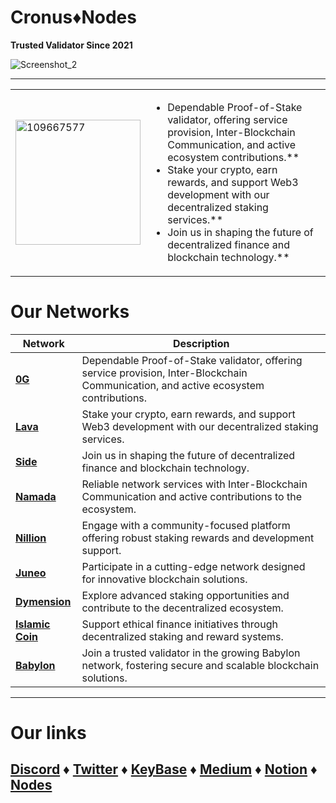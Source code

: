 # **Cronus♦︎Nodes**

**Trusted Validator Since 2021**

![Screenshot_2](https://github.com/user-attachments/assets/a030c773-bf27-439d-a745-e680530e189a)


---

<table>
<tr>
<td><img src="https://github.com/user-attachments/assets/324cb2a0-e6cd-482b-9aac-7316c82c611a" alt="109667577" width="200"/></td>
<td>
<ul>
<li>Dependable Proof-of-Stake validator, offering service provision, Inter-Blockchain Communication, and active ecosystem contributions.**</li>
<li>Stake your crypto, earn rewards, and support Web3 development with our decentralized staking services.**</li>
<li>Join us in shaping the future of decentralized finance and blockchain technology.**</li>
</ul>
</td>
</tr>
</table>

# **Our Networks**

| Network      | Description |
|--------------|-------------|
| [**0G**](https://explorer.validator247.com/zero-gravity-testnet/staking/0gvaloper1krhhaq20pyqa7f89wueel4sxdl38l29tjl55mm) | Dependable Proof-of-Stake validator, offering service provision, Inter-Blockchain Communication, and active ecosystem contributions. |
| [**Lava**](https://explorer.nodestake.org/lava-testnet/staking/lava@valoper14hvvs4m80qtselug5yj3prqqqmussthsk56r0q) | Stake your crypto, earn rewards, and support Web3 development with our decentralized staking services. |
| [**Side**](https://testnet.side.explorers.guru/validator/sidevaloper1yxfy26krnulue64ghwvf9xp627jr00a6f4x4fz) | Join us in shaping the future of decentralized finance and blockchain technology. |
| [**Namada**](https://github.com/anoma/namada-testnets/pull/2976) | Reliable network services with Inter-Blockchain Communication and active contributions to the ecosystem. |
| [**Nillion**](https://testnet.nillion.explorers.guru/validator/nillionvaloper1486zxw3x7jx3gsrluhn3swuumqm2flth48f7mu) | Engage with a community-focused platform offering robust staking rewards and development support. |
| [**Juneo**](https://socotra.mcnscan.io/chain/xZKJp7mKnq5QVaQFdXqL8HPf8fiGr53J7QthEPhZh4gEQ9Efu) | Participate in a cutting-edge network designed for innovative blockchain solutions. |
| [**Dymension**](https://devnet.dymension.xyz/rollapp/cronus_4825386-1/metrics) | Explore advanced staking opportunities and contribute to the decentralized ecosystem. |
| [**Islamic Coin**](https://testnet.ping.pub/haqq/staking/haqqvaloper1kjzafc2zqsshhvj8kn3vhy6n8hk9wxrup7hsfj) | Support ethical finance initiatives through decentralized staking and reward systems. |
| [**Babylon**](https://github.com/babylonchain/networks/pull/290) | Join a trusted validator in the growing Babylon network, fostering secure and scalable blockchain solutions. |

---

# Our links

## [Discord](https://discord.com/users/964667291344187463) ♦︎ [Twitter](https://x.com/CronusBlack) ♦︎ [KeyBase](https://keybase.io/cronusio) ♦︎ [Medium](https://medium.com/@CronusBlack) ♦︎ [Notion](https://cronusblack.notion.site/Cronus-Nodes-fdd507ba8af84f45a0ad4592ca5c12a2) ♦︎ [Nodes](https://medium.com/@CronusBlack/cronus-validator-v2-752772366863)
